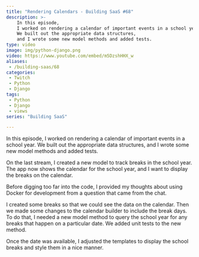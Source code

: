 ```yaml
---
title: "Rendering Calendars - Building SaaS #68"
description: >-
    In this episode,
    I worked on rendering a calendar of important events in a school year.
    We built out the appropriate data structures,
    and I wrote some new model methods and added tests.
type: video
image: img/python-django.png
video: https://www.youtube.com/embed/m5DzshHHX_w
aliases:
 - /building-saas/68
categories:
 - Twitch
 - Python
 - Django
tags:
 - Python
 - Django
 - views
series: "Building SaaS"

---
```


In this episode,
I worked on rendering a calendar of important events in a school year.
We built out the appropriate data structures,
and I wrote some new model methods and added tests.

On the last stream,
I created a new model to track breaks
in the school year.
The app now shows the calendar
for the school year,
and I want to display the breaks
on the calendar.

Before digging too far
into the code,
I provided my thoughts
about using Docker for development
from a question
that came from the chat.

I created some breaks so that we could see the data
on the calendar.
Then we made some changes
to the calendar builder
to include the break days.
To do that,
I needed a new model method
to query the school year
for any breaks that happen
on a particular date.
We added unit tests to the new method.

Once the date was available,
I adjusted the templates
to display the school breaks
and style them in a nice manner.
